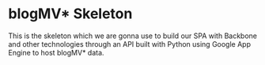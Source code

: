 blogMV* Skeleton
================

This is the skeleton which we are gonna use to build our SPA with Backbone and
other technologies through an API built with Python using Google App Engine to
host blogMV* data.
